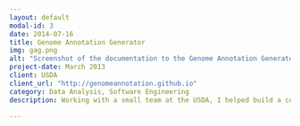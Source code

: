 ```yaml
---
layout: default
modal-id: 3
date: 2014-07-16
title: Genome Annotation Generator
img: gag.png
alt: "Screenshot of the documentation to the Genome Annotation Generator"
project-date: March 2013
client: USDA
client_url: "http://genomeannotation.github.io"
category: Data Analysis, Software Engineering
description: Working with a small team at the USDA, I helped build a command-line tool to perform analysis, formatting, and filtering on genomic data.

---
```

